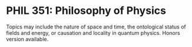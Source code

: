 # PHIL 351: Philosophy of Physics

Topics may include the nature of space and time, the ontological status of fields and energy, or causation and locality in quantum physics. Honors version available.